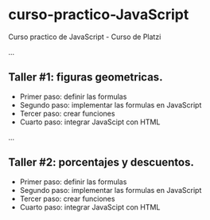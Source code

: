 # curso-practico-JavaScript
Curso practico de JavaScript - Curso de Platzi

...

## Taller #1: figuras geometricas.

- Primer paso: definir las formulas
- Segundo paso: implementar las formulas en JavaScript
- Tercer paso: crear funciones
- Cuarto paso: integrar JavaScipt con HTML

...
## Taller #2: porcentajes y descuentos.

- Primer paso: definir las formulas
- Segundo paso: implementar las formulas en JavaScript
- Tercer paso: crear funciones
- Cuarto paso: integrar JavaScipt con HTML


